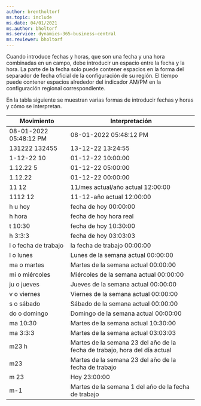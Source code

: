 ```yaml
---
author: brentholtorf
ms.topic: include
ms.date: 04/01/2021
ms.author: bholtorf
ms.service: dynamics-365-business-central
ms.reviewer: bholtorf
---
```

Cuando introduce fechas y horas, que son una fecha y una hora combinadas en un campo, debe introducir un espacio entre la fecha y la hora. La parte de la fecha solo puede contener espacios en la forma del separador de fecha oficial de la configuración de su región. El tiempo puede contener espacios alrededor del indicador AM/PM en la configuración regional correspondiente.

<!--It is also possible to enter only a date in a datetime field, but it is not possible to enter only a time.-->

En la tabla siguiente se muestran varias formas de introducir fechas y horas y cómo se interpretan.  

|Movimiento|Interpretación|
|---------------|------------------------|
|08-01-2022 05:48:12 PM|08\-01\-2022 05:48:12 PM|
|131222 132455|13-12-22 13:24:55|
|1-12-22 10|01-12-22 10:00:00|
|1.12.22 5|01-12-22 05:00:00|
|1.12.22|01-12-22 00:00:00|
|11 12|11/mes actual/año actual 12:00:00|
|1112 12|11-12-año actual 12:00:00|
|h u hoy|fecha de hoy 00:00:00|
|h hora|fecha de hoy hora real|
|t 10:30|fecha de hoy 10:30:00|
|h 3:3:3|fecha de hoy 03:03:03|
|l o fecha de trabajo|la fecha de trabajo 00:00:00|
|l o lunes|Lunes de la semana actual 00:00:00|
|ma o martes|Martes de la semana actual 00:00:00|
|mi o miércoles|Miércoles de la semana actual 00:00:00|
|ju o jueves|Jueves de la semana actual 00:00:00|
|v o viernes|Viernes de la semana actual 00:00:00|
|s o sábado|Sábado de la semana actual 00:00:00|
|do o domingo|Domingo de la semana actual 00:00:00|
|ma 10:30|Martes de la semana actual 10:30:00|
|ma 3:3:3|Martes de la semana actual 03:03:03|
|m23 h|Martes de la semana 23 del año de la fecha de trabajo, hora del día actual|
|m23|Martes de la semana 23 del año de la fecha de trabajo|
|m 23|Hoy 23:00:00|
|m-1|Martes de la semana 1 del año de la fecha de trabajo|


